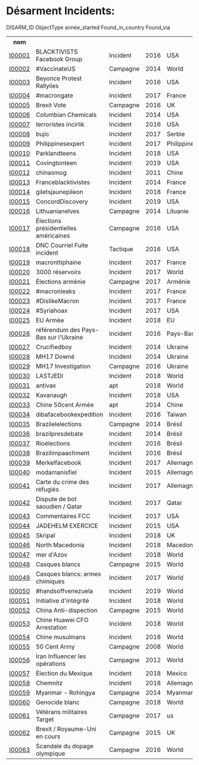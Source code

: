 # Désarment Incidents:

<table bordure = "1">
<tr>
<h> DISARM_ID </ TH>
<th> nom </th>
<h> ObjectType </th>
<h> année_started </th>
<h> Found_in_country </th>
<h> Found_via </th>
</tr>
<tr>
<td> <a href="incidents/I00001.md"> I00001 </a> </td>
<TD> BLACKTIVISTS Facebook Group </td>
<TD> Incident </td>
<TD> 2016 </td>
<TD> USA </TD>
<td> </td>
</tr>
<tr>
<td> <a href="incidents/I00002.md"> I00002 </a> </td>
<td> #VaccinateUS </td>
<TD> Campagne </td>
<TD> 2014 </td>
<TD> World </td>
<td> </td>
</tr>
<tr>
<td> <a href="incidents/I00003.md"> I00003 </a> </td>
<TD> Beyonce Protest Rallylies </td>
<TD> Incident </td>
<TD> 2016 </td>
<TD> USA </TD>
<td> </td>
</tr>
<tr>
<td> <a href="incidents/I00004.md"> I00004 </a> </td>
<TD> #macrongate </td>
<TD> Incident </td>
<TD> 2017 </td>
<TD> France </td>
<td> </td>
</tr>
<tr>
<td> <a href="incidents/I000055.md"> I00005 </a> </td>
<TD> Brexit Vote </td>
<TD> Campagne </td>
<TD> 2016 </td>
<TD> UK </td>
<td> </td>
</tr>
<tr>
<td> <a href="incidents/I00006.md"> I00006 </a> </td>
<TD> Columbian Chemicals </td>
<TD> Incident </td><TD> 2014 </td>
<TD> USA </TD>
<td> </td>
</tr>
<tr>
<td> <a href="incidents/I00007.md"> I00007 </a> </td>
<TD> terroristes incirlik </td>
<TD> Incident </td>
<TD> 2016 </td>
<TD> USA </TD>
<td> </td>
</tr>
<tr>
<td> <a href="incidents/I00008.md"> I00008 </a> </td>
<td> bujic </td>
<TD> Incident </td>
<TD> 2017 </td>
<TD> Serbie </td>
<td> </td>
</tr>
<tr>
<Td> <a href="incidents/I00009.md"> I00009 </a> </td>
<TD> Philippinesexpert </td>
<TD> Incident </td>
<TD> 2017 </td>
<TD> Philippines </td>
<td> </td>
</tr>
<tr>
<td> <a href="incidents/I00010.md"> I00010 </a> </td>
<TD> Parklandteens </td>
<TD> Incident </td>
<TD> 2018 </td>
<TD> USA </TD>
<td> </td>
</tr>
<tr>
<td> <a href="incidents/I00011.md"> I00011 </a> </td>
<TD> Covingtonteen </td>
<TD> Incident </td>
<TD> 2019 </td>
<TD> USA </TD>
<td> </td>
</tr>
<tr>
<td> <a href="incidents/I00012.md"> I00012 </a> </td>
<td> chinasmog </td>
<TD> Incident </td>
<TD> 2011 </td>
<TD> Chine </td>
<td> </td>
</tr>
<tr>
<td> <a href="incidents/I00013.md"> I00013 </a> </td>
<TD> Franceblacktivistes </td>
<TD> Incident </td><TD> 2014 </td>
<TD> France </td>
<td> </td>
</tr>
<tr>
<td> <a href="incidents/I00014.md"> I00014 </a> </td>
<TD> giletsjaunepileon </td>
<TD> Incident </td>
<TD> 2018 </td>
<TD> France </td>
<td> </td>
</tr>
<tr>
<td> <a href="incidents/I00015.md"> I00015 </a> </td>
<TD> ConcordDiscovery </td>
<TD> Incident </td>
<TD> 2019 </td>
<TD> USA </TD>
<td> </td>
</tr>
<tr>
<td> <a href="incidents/I00016.md"> I00016 </a> </td>
<TD> Lithuanianelves </td>
<TD> Campagne </td>
<TD> 2014 </td>
<TD> Lituanie </td>
<td> </td>
</tr>
<tr>
<td> <a href="incidents/I00017.md"> I00017 </a> </td>
<TD> Élections présidentielles américaines </td>
<TD> Campagne </td>
<TD> 2016 </td>
<TD> USA </TD>
<td> oii </td>
</tr>
<tr>
<td> <a href="incidents/I00018.md"> I00018 </a> </td>
<TD> DNC Courriel Fuite incident </td>
<TD> Tactique </td>
<TD> 2016 </td>
<TD> USA </TD>
<td> oii </td>
</tr>
<tr>
<td> <a href="incidents/I00019.md"> I00019 </a> </td>
<td> macronttiphaine </td>
<TD> Incident </td>
<TD> 2017 </td>
<TD> France </td>
<td> oii </td>
</tr>
<tr>
<td> <a href="incidents/I00020.md"> I00020 </a> </td><TD> 3000 réservoirs </td>
<TD> Incident </td>
<TD> 2017 </td>
<TD> World </td>
<td> oii </td>
</tr>
<tr>
<td> <a href="incidents/I00021.md"> I00021 </a> </td>
<TD> Élections arménie </td>
<TD> Campagne </td>
<TD> 2017 </td>
<TD> Arménie </td>
<td> oii </td>
</tr>
<tr>
<td> <a href="incidents/I00022.md"> I00022 </a> </td>
<TD> #macronleaks </td>
<TD> Incident </td>
<TD> 2017 </td>
<TD> France </td>
<td> oii </td>
</tr>
<tr>
<td> <a href="incidents/I00023.md"> I00023 </a> </td>
<TD> #DislikeMacron </td>
<TD> Incident </td>
<TD> 2017 </td>
<TD> France </td>
<td> oii </td>
</tr>
<tr>
<td> <a href="incidents/I00024.md"> I00024 </a> </td>
<TD> #Syriahoax </td>
<TD> Incident </td>
<TD> 2017 </td>
<TD> USA </TD>
<td> oii </td>
</tr>
<tr>
<td> <a href="incidents/I00025.md"> I00025 </a> </td>
<TD> EU Armée </TD>
<TD> Incident </td>
<TD> 2018 </td>
<TD> EU </TD>
<td> oii </td>
</tr>
<tr>
<td> <a href="incidents/I00026.md"> I00026 </a> </td>
<TD> référendum des Pays-Bas sur l'Ukraine </td>
<TD> Incident </td>
<TD> 2016 </td>
<TD> Pays-Bas </td>
<td> oii </td>
</tr>
<tr><td> <a href="incidents/I00027.md"> I00027 </a> </td>
<TD> Crucifiedboy </td>
<TD> Incident </td>
<TD> 2014 </td>
<TD> Ukraine </td>
<td> oii </td>
</tr>
<tr>
<td> <a href="incidents/I00028.md"> I00028 </a> </td>
<TD> MH17 Downé </td>
<TD> Incident </td>
<TD> 2014 </td>
<TD> Ukraine </td>
<td> oii </td>
</tr>
<tr>
<td> <a href="incidents/I00029.md"> I00029 </a> </td>
<TD> MH17 Investigation </td>
<TD> Campagne </td>
<TD> 2016 </td>
<TD> Ukraine </td>
<td> oii </td>
</tr>
<tr>
<td> <a href="incidents/I00030.md"> I00030 </a> </td>
<TD> LASTJEDI </TD>
<TD> Incident </td>
<TD> 2018 </td>
<TD> World </td>
<td> oii </td>
</tr>
<tr>
<td> <a href="incidents/I00031.md"> I00031 </a> </td>
<td> antivax </td>
<td> apt </td>
<TD> 2018 </td>
<TD> World </td>
<td> oii </td>
</tr>
<tr>
<td> <a href="incidents/I00032.md"> I00032 </a> </td>
<TD> Kavanaugh </td>
<TD> Incident </td>
<TD> 2018 </td>
<TD> USA </TD>
<td> oii </td>
</tr>
<tr>
<td> <a href="incidents/I00033.md"> I00033 </a> </td>
<TD> Chine 50cent Armée </td>
<td> apt </td>
<TD> 2014 </td>
<TD> Chine </td>
<td> oii </td>
</tr>
<tr><td> <a href="incidents/I00034.md"> I00034 </a> </td>
<TD> dibafacebookexpedition </td>
<TD> Incident </td>
<TD> 2016 </td>
<Td> Taiwan </td>
<td> oii </td>
</tr>
<tr>
<td> <a href="incidents/I00035.md"> I00035 </a> </td>
<TD> Brazilelelections </td>
<TD> Campagne </td>
<TD> 2014 </td>
<TD> Brésil </td>
<td> oii </td>
</tr>
<tr>
<td> <a href="incidents/I00036.md"> I00036 </a> </td>
<td> brazilpresdebate </td>
<TD> Incident </td>
<TD> 2014 </td>
<TD> Brésil </td>
<td> oii </td>
</tr>
<tr>
<td> <a href="incidents/I00037.md"> I00037 </a> </td>
<TD> Rioélections </td>
<TD> Incident </td>
<TD> 2016 </td>
<TD> Brésil </td>
<td> oii </td>
</tr>
<tr>
<td> <a href="incidents/I00038.md"> I00038 </a> </td>
<TD> Brazilimpaachment </td>
<TD> Incident </td>
<TD> 2016 </td>
<TD> Brésil </td>
<td> oii </td>
</tr>
<tr>
<Td> <a href="incidents/I00039.md"> I00039 </a> </td>
<TD> Merkelfacebook </td>
<TD> Incident </td>
<TD> 2017 </td>
<TD> Allemagne </td>
<td> oii </td>
</tr>
<tr>
<td> <a href="incidents/I00040.md"> I00040 </a> </td>
<TD> modamanisfiel </td>
<TD> Incident </td>
<TD> 2015 </td><TD> Allemagne </td>
<td> oii </td>
</tr>
<tr>
<td> <a href="incidents/I00041.md"> I00041 </a> </td>
<TD> Carte du crime des réfugiés </td>
<TD> Incident </td>
<TD> 2017 </td>
<TD> Allemagne </td>
<td> oii </td>
</tr>
<tr>
<td> <a href="incidents/I00042.md"> I00042 </a> </td>
<TD> Dispute de bot saoudien / Qatar </td>
<TD> Incident </td>
<TD> 2017 </td>
<TD> Qatar </td>
<TD> MIS </TD>
</tr>
<tr>
<td> <a href="incidents/I00043.md"> I00043 </a> </td>
<TD> Commentaires FCC </td>
<TD> Incident </td>
<TD> 2017 </td>
<TD> USA </TD>
<TD> MIS </TD>
</tr>
<tr>
<td> <a href="incidents/I00044.md"> I00044 </a> </td>
<TD> JADEHELM EXERCICE </TD>
<TD> Incident </td>
<TD> 2015 </td>
<TD> USA </TD>
<TD> MIS </TD>
</tr>
<tr>
<td> <a href="incidents/I00045.md"> I00045 </a> </td>
<TD> Skripal </td>
<TD> Incident </td>
<TD> 2018 </td>
<TD> UK </td>
<td> </td>
</tr>
<tr>
<td> <a href="incidents/I00046.md"> I00046 </a> </td>
<TD> North Macedonia </td>
<TD> Incident </td>
<TD> 2018 </td>
<TD> Macedonia </td>
<td> </td>
</tr>
<tr>
<td> <a href="incidents/I00047.md"> I00047 </a> </td>
<Td> mer d'Azov </td>
<TD> Incident </td><TD> 2018 </td>
<TD> World </td>
<td> </td>
</tr>
<tr>
<td> <a href="incidents/I00048.md"> I00048 </a> </td>
<TD> Casques blancs </td>
<TD> Campagne </td>
<TD> 2015 </td>
<TD> World </td>
<td> </td>
</tr>
<tr>
<td> <a href="incidents/I00049.md"> I00049 </a> </td>
<TD> Casques blancs: armes chimiques </td>
<TD> Incident </td>
<TD> 2017 </td>
<TD> World </td>
<td> </td>
</tr>
<tr>
<td> <a href="incidents/I00050.md"> I00050 </a> </td>
<TD> #handsoffvenezuela </td>
<TD> Incident </td>
<TD> 2019 </td>
<TD> World </td>
<td> </td>
</tr>
<tr>
<td> <a href="incidents/I00051.md"> I00051 </a> </td>
<TD> Initiative d'intégrité </td>
<TD> Incident </td>
<TD> 2018 </td>
<TD> World </td>
<td> </td>
</tr>
<tr>
<td> <a href="incidents/I00052.md"> I00052 </a> </td>
<TD> China Anti-dispection </td>
<TD> Campagne </td>
<TD> 2015 </td>
<TD> World </td>
<td> </td>
</tr>
<tr>
<td> <a href="incidents/I00053.md"> I00053 </a> </td>
<TD> Chine Huawei CFO Arrestation </td>
<TD> Incident </td>
<TD> 2018 </td>
<TD> World </td>
<td> </td>
</tr>
<tr>
<td> <a href="incidents/I00054.md"> I00054 </a> </td><TD> Chine musulmans </td>
<TD> Incident </td>
<TD> 2018 </td>
<TD> World </td>
<td> </td>
</tr>
<tr>
<td> <a href="incidents/I00055.md"> I00055 </a> </td>
<TD> 50 Cent Army </td>
<TD> Campagne </td>
<TD> 2008 </td>
<TD> World </td>
<td> </td>
</tr>
<tr>
<td> <a href="incidents/I00056.md"> I00056 </a> </td>
<TD> Iran Influencer les opérations </td>
<TD> Campagne </td>
<TD> 2012 </td>
<TD> World </td>
<td> </td>
</tr>
<tr>
<td> <a href="incidents/I00057.md"> I00057 </a> </td>
<TD> Élection du Mexique </td>
<TD> Incident </td>
<TD> 2018 </td>
<TD> Mexico </td>
<td> </td>
</tr>
<tr>
<td> <a href="incidents/I00058.md"> I00058 </a> </td>
<TD> Chemnitz </td>
<TD> Incident </td>
<TD> 2018 </td>
<TD> Allemagne </td>
<td> </td>
</tr>
<tr>
<td> <a href="incidents/I00059.md"> I00059 </a> </td>
<TD> Myanmar - Rohingya </td>
<TD> Campagne </td>
<TD> 2014 </td>
<TD> Myanmar </td>
<td> </td>
</tr>
<tr>
<td> <a href="incidents/I00060.md"> I00060 </a> </td>
<TD> Genocide blanc </td>
<TD> Campagne </td>
<TD> 2018 </td>
<TD> World </td>
<td> </td>
</tr>
<tr><td> <a href="incidents/I00061.md"> I00061 </a> </td>
<TD> Vétérans militaires Target </td>
<TD> Campagne </td>
<TD> 2017 </td>
<td> us </td>
<td> </td>
</tr>
<tr>
<td> <a href="incidents/I00062.md"> I00062 </a> </td>
<TD> Brexit / Royaume-Uni en cours </td>
<TD> Campagne </td>
<TD> 2015 </td>
<TD> UK </td>
<td> </td>
</tr>
<tr>
<td> <a href="incidents/I00063.md"> I00063 </a> </td>
<TD> Scandale du dopage olympique </td>
<TD> Campagne </td>
<TD> 2016 </td>
<TD> World </td>
<td> </td>
</tr>
</ table>
